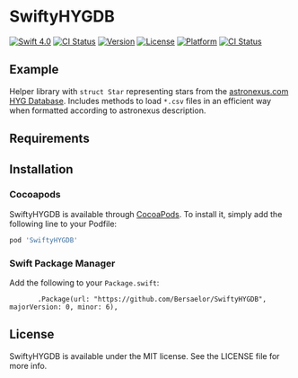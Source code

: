 # SwiftyHYGDB

[![Swift 4.0](https://img.shields.io/badge/Swift-4.0-orange.svg?style=flat)](https://swift.org/)
[![CI Status](http://img.shields.io/travis/Bersaelor/SwiftyHYGDB.svg?style=flat)](https://travis-ci.org/Bersaelor/SwiftyHYGDB)
[![Version](https://img.shields.io/cocoapods/v/SwiftyHYGDB.svg?style=flat)](http://cocoapods.org/pods/SwiftyHYGDB)
[![License](https://img.shields.io/cocoapods/l/SwiftyHYGDB.svg?style=flat)](http://cocoapods.org/pods/SwiftyHYGDB)
[![Platform](https://img.shields.io/cocoapods/p/SwiftyHYGDB.svg?style=flat)](http://cocoapods.org/pods/SwiftyHYGDB)
[![CI Status](http://img.shields.io/travis/Bersaelor/SwiftyHYGDB.svg?style=flat)](https://travis-ci.org/Bersaelor/SwiftyHYGDB)

## Example

Helper library with `struct Star` representing stars from the [astronexus.com HYG Database](http://www.astronexus.com/hyg).
Includes methods to load `*.csv` files in an efficient way when formatted according to astronexus description.

## Requirements

## Installation

### Cocoapods
SwiftyHYGDB is available through [CocoaPods](http://cocoapods.org). To install
it, simply add the following line to your Podfile:

```ruby
pod 'SwiftyHYGDB'
```
### Swift Package Manager

Add the following to your `Package.swift`:
```
       .Package(url: "https://github.com/Bersaelor/SwiftyHYGDB", majorVersion: 0, minor: 6),
```

## License

SwiftyHYGDB is available under the MIT license. See the LICENSE file for more info.
